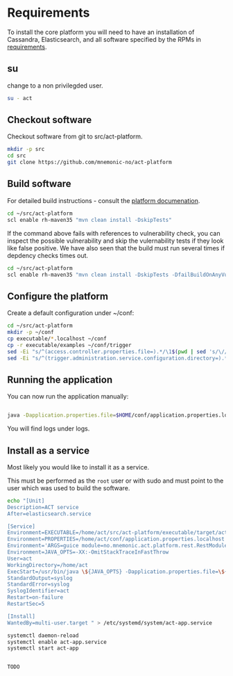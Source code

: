 

# Requirements

To install the core platform you will need to have an installation of Cassandra, Elasticsearch, and all software specified by the RPMs in [requirements](requirements.md).

## su

change to a non privilegded user.

```bash
su - act
```


## Checkout software

Checkout software from git to src/act-platform.

```bash
mkdir -p src
cd src
git clone https://github.com/mnemonic-no/act-platform
```

## Build software

For detailed build instructions - consult the [platform documenation](https://github.com/mnemonic-no/act-platform).

```bash
cd ~/src/act-platform
scl enable rh-maven35 "mvn clean install -DskipTests"
```

If the command above fails with references to vulnerability check, you can inspect the possible vulnerability and skip the vulernability tests if they look like false positive. We have also seen that the build must run several times if depdency checks times out.

```bash
cd ~/src/act-platform
scl enable rh-maven35 "mvn clean install -DskipTests -DfailBuildOnAnyVulnerability=false"
```


## Configure the platform

Create a default configuration under ~/conf:

```bash
cd ~/src/act-platform
mkdir -p ~/conf
cp executable/*.localhost ~/conf
cp -r executable/examples ~/conf/trigger
sed -Ei "s/^(access.controller.properties.file=).*/\1$(pwd | sed 's/\//\\\//g')\/acl.properties.localhost/" application.properties.localhost
sed -Ei "s/^(trigger.administration.service.configuration.directory=).*/\1$(pwd | sed 's/\//\\\//g')\/trigger/" application.properties.localhost

```


## Running the application

You can now run the application manually:

```bash

java -Dapplication.properties.file=$HOME/conf/application.properties.localhost -jar $HOME/src/act-platform/executable/target/act-platform-0.0.1-SNAPSHOT.jar guice module=no.mnemonic.act.platform.rest.modules.TiRestModule module=no.mnemonic.act.platform.service.modules.TiServiceModule
```

You will find logs under logs.

## Install as a service

Most likely you would like to install it as a service.

This must be performed as the `root` user or with sudo and must point to the user which was used to build the software.

```bash
echo "[Unit]
Description=ACT service
After=elasticsearch.service

[Service]
Environment=EXECUTABLE=/home/act/src/act-platform/executable/target/act-platform-0.0.1-SNAPSHOT.jar
Environment=PROPERTIES=/home/act/conf/application.properties.localhost
Environment='ARGS=guice module=no.mnemonic.act.platform.rest.RestModule module=no.mnemonic.act.platform.service.ServiceModule'
Environment=JAVA_OPTS=-XX:-OmitStackTraceInFastThrow
User=act
WorkingDirectory=/home/act
ExecStart=/usr/bin/java \${JAVA_OPTS} -Dapplication.properties.file=\${PROPERTIES} -jar \${EXECUTABLE} \"\$ARGS\"
StandardOutput=syslog
StandardError=syslog
SyslogIdentifier=act
Restart=on-failure
RestartSec=5

[Install]
WantedBy=multi-user.target " > /etc/systemd/system/act-app.service

systemctl daemon-reload
systemctl enable act-app.service
systemctl start act-app


TODO

```
